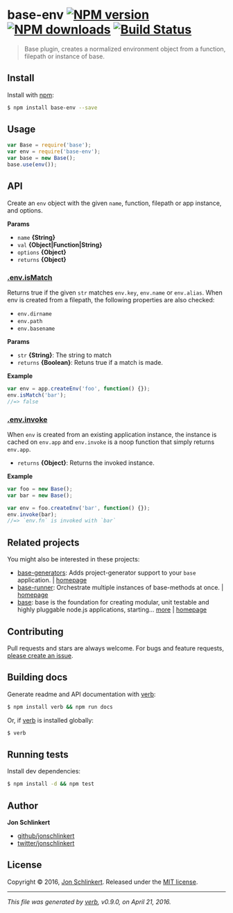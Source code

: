 # base-env [![NPM version](https://img.shields.io/npm/v/base-env.svg?style=flat)](https://www.npmjs.com/package/base-env) [![NPM downloads](https://img.shields.io/npm/dm/base-env.svg?style=flat)](https://npmjs.org/package/base-env) [![Build Status](https://img.shields.io/travis/node-base/base-env.svg?style=flat)](https://travis-ci.org/node-base/base-env)

> Base plugin, creates a normalized environment object from a function, filepath or instance of base.

## Install

Install with [npm](https://www.npmjs.com/):

```sh
$ npm install base-env --save
```

## Usage

```js
var Base = require('base');
var env = require('base-env');
var base = new Base();
base.use(env());
```

## API

Create an `env` object with the given `name`, function, filepath
or app instance, and options.

**Params**

* `name` **{String}**
* `val` **{Object|Function|String}**
* `options` **{Object}**
* `returns` **{Object}**

### [.env.isMatch](lib/app.js#L60)

Returns true if the given `str` matches `env.key`, `env.name` or `env.alias`. When env is created from a filepath, the following properties are also checked:

* `env.dirname`
* `env.path`
* `env.basename`

**Params**

* `str` **{String}**: The string to match
* `returns` **{Boolean}**: Retuns true if a match is made.

**Example**

```js
var env = app.createEnv('foo', function() {});
env.isMatch('bar');
//=> false
```

### [.env.invoke](lib/app.js#L83)

When `env` is created from an existing application instance, the instance is cached on `env.app` and `env.invoke` is a noop function that simply returns `env.app`.

* `returns` **{Object}**: Returns the invoked instance.

**Example**

```js
var foo = new Base();
var bar = new Base();

var env = foo.createEnv('bar', function() {});
env.invoke(bar);
//=> `env.fn` is invoked with `bar`
```

## Related projects

You might also be interested in these projects:

* [base-generators](https://www.npmjs.com/package/base-generators): Adds project-generator support to your `base` application. | [homepage](https://github.com/node-base/base-generators)
* [base-runner](https://www.npmjs.com/package/base-runner): Orchestrate multiple instances of base-methods at once. | [homepage](https://github.com/node-base/base-runner)
* [base](https://www.npmjs.com/package/base): base is the foundation for creating modular, unit testable and highly pluggable node.js applications, starting… [more](https://www.npmjs.com/package/base) | [homepage](https://github.com/node-base/base)

## Contributing

Pull requests and stars are always welcome. For bugs and feature requests, [please create an issue](https://github.com/jonschlinkert/base-env/issues/new).

## Building docs

Generate readme and API documentation with [verb](https://github.com/verbose/verb):

```sh
$ npm install verb && npm run docs
```

Or, if [verb](https://github.com/verbose/verb) is installed globally:

```sh
$ verb
```

## Running tests

Install dev dependencies:

```sh
$ npm install -d && npm test
```

## Author

**Jon Schlinkert**

* [github/jonschlinkert](https://github.com/jonschlinkert)
* [twitter/jonschlinkert](http://twitter.com/jonschlinkert)

## License

Copyright © 2016, [Jon Schlinkert](https://github.com/jonschlinkert).
Released under the [MIT license](https://github.com/node-base/base-env/blob/master/LICENSE).

***

_This file was generated by [verb](https://github.com/verbose/verb), v0.9.0, on April 21, 2016._